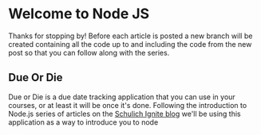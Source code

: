 # Welcome to Node JS
Thanks for stopping by! Before each article is posted a new branch will be created containing all the code up to and including the code from the new post so that you can follow along with the series.

## Due Or Die
Due or Die is a due date tracking application that you can use in your courses, or at least it will be once it's done. Following the introduction to Node.js series of articles on the [Schulich Ignite blog](https://schulichignite.com/blog/) we'll be using this application as a way to introduce you to node
